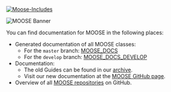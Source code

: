[![Moose-Includes](https://github.com/FlightControl-Master/MOOSE/actions/workflows/build-includes.yml/badge.svg?branch=master)](https://github.com/FlightControl-Master/MOOSE/actions/workflows/build-includes.yml)

![MOOSE Banner](Images\MOOSE.JPG)

You can find documentation for MOOSE in the following places:

- Generated documentation of all MOOSE classes:
  - For the `master` branch: [MOOSE_DOCS]
  - For the `develop` branch: [MOOSE_DOCS_DEVELOP]
- Documentation:
  - The old Guides can be found in our [archive].
  - Visit our new documentation at the [MOOSE GitHub page].
- Overview of all [MOOSE repositories] on GitHub.

[MOOSE_DOCS]: https://flightcontrol-master.github.io/MOOSE_DOCS/Documentation/index.html
[MOOSE_DOCS_DEVELOP]: https://flightcontrol-master.github.io/MOOSE_DOCS_DEVELOP/Documentation/index.html
[archive]: https://flightcontrol-master.github.io/MOOSE/archive/
[MOOSE GitHub page]: https://flightcontrol-master.github.io/MOOSE/
[MOOSE repositories]: https://flightcontrol-master.github.io/MOOSE/repositories.html
